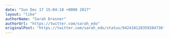 ```yaml
---
date: "Sun Dec 17 15:04:18 +0000 2017"
layout: "like"
authorName: "Sarah Drasner"
authorUrl: "https://twitter.com/sarah_edo"
originalPost: "https://twitter.com/sarah_edo/status/942410128359284736"
---
```

